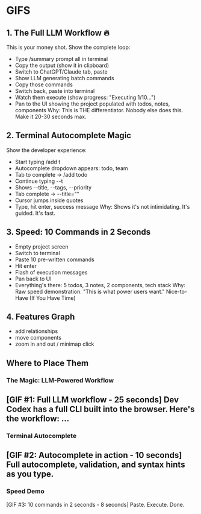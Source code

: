 # GIFS

## 1. The Full LLM Workflow 🔥
This is your money shot. Show the complete loop:
- Type /summary prompt all in terminal
- Copy the output (show it in clipboard)
- Switch to ChatGPT/Claude tab, paste
- Show LLM generating batch commands
- Copy those commands
- Switch back, paste into terminal
- Watch them execute (show progress: "Executing 1/10...")
- Pan to the UI showing the project populated with todos, notes, components
Why: This is THE differentiator. Nobody else does this. Make it 20-30 seconds max.

## 2. Terminal Autocomplete Magic
Show the developer experience:
- Start typing /add t
- Autocomplete dropdown appears: todo, team
- Tab to complete → /add todo
- Continue typing --t
- Shows --title, --tags, --priority
- Tab complete → --title=""
- Cursor jumps inside quotes
- Type, hit enter, success message
Why: Shows it's not intimidating. It's guided. It's fast.

## 3. Speed: 10 Commands in 2 Seconds
- Empty project screen
- Switch to terminal
- Paste 10 pre-written commands
- Hit enter
- Flash of execution messages
- Pan back to UI
- Everything's there: 5 todos, 3 notes, 2 components, tech stack
Why: Raw speed demonstration. "This is what power users want."
Nice-to-Have (If You Have Time)

## 4. Features Graph
- add relationships
- move components
- zoom in and out / minimap click

## Where to Place Them
### The Magic: LLM-Powered Workflow
[GIF #1: Full LLM workflow - 25 seconds]
**Dev Codex has a full CLI built into the browser.** Here's the workflow:
...
---
### Terminal Autocomplete
[GIF #2: Autocomplete in action - 10 seconds]
Full autocomplete, validation, and syntax hints as you type.
---
### Speed Demo
[GIF #3: 10 commands in 2 seconds - 8 seconds]
Paste. Execute. Done.